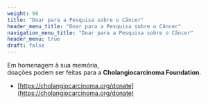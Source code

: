 ```yaml
---
weight: 98
title: "Doar para a Pesquisa sobre o Câncer"
header_menu_title: "Doar para a Pesquisa sobre o Câncer"
navigation_menu_title: "Doar para a Pesquisa sobre o Câncer"
header_menu: true
draft: false
---
```


Em homenagem à sua memória,  
doações podem ser feitas para a **Cholangiocarcinoma Foundation**.  
- [https://cholangiocarcinoma.org/donate](https://cholangiocarcinoma.org/donate)  

